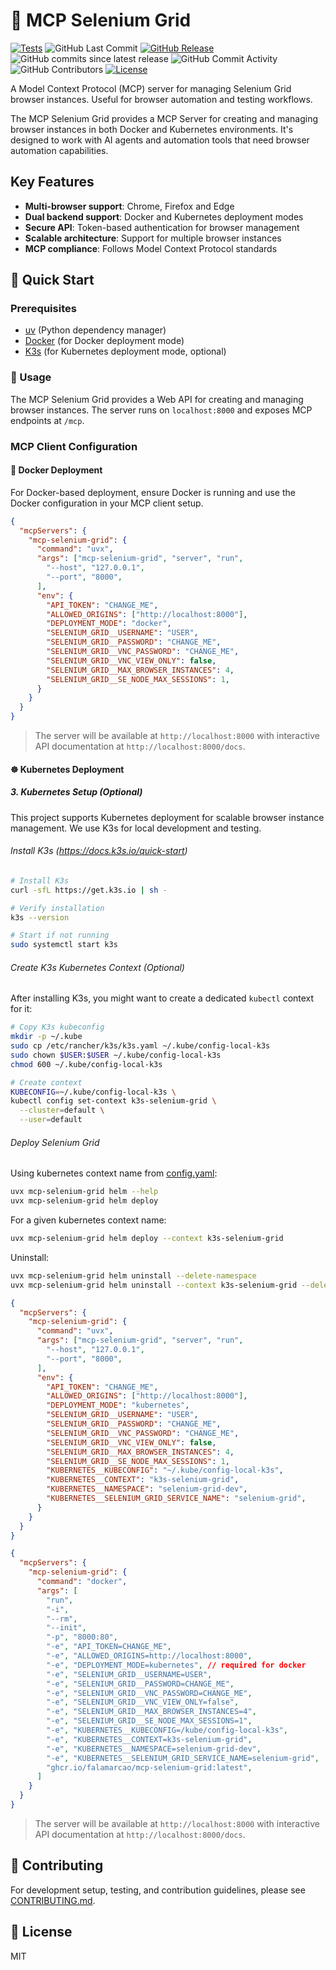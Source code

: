 # 🤖 MCP Selenium Grid

[![Tests](https://github.com/CatchNip/mcp-selenium-grid/actions/workflows/1_tests.yml/badge.svg?branch=main)](https://github.com/CatchNip/mcp-selenium-grid/actions/workflows/1_tests.yml)
![GitHub Last Commit](https://img.shields.io/github/last-commit/CatchNip/mcp-selenium-grid)
[![GitHub Release](https://img.shields.io/github/v/release/CatchNip/mcp-selenium-grid?include_prereleases)](https://github.com/CatchNip/mcp-selenium-grid/releases)
![GitHub commits since latest release](https://img.shields.io/github/commits-since/CatchNip/mcp-selenium-grid/latest?include_prereleases)
![GitHub Commit Activity](https://img.shields.io/github/commit-activity/m/CatchNip/mcp-selenium-grid)
![GitHub Contributors](https://img.shields.io/github/contributors/CatchNip/mcp-selenium-grid?label=Contributors)
[![License](https://img.shields.io/github/license/CatchNip/mcp-selenium-grid)](LICENSE)

A Model Context Protocol (MCP) server for managing Selenium Grid browser instances. Useful for browser automation and testing workflows.

The MCP Selenium Grid provides a MCP Server for creating and managing browser instances in both Docker and Kubernetes environments. It's designed to work with AI agents and automation tools that need browser automation capabilities.

## Key Features

- **Multi-browser support**: Chrome, Firefox and Edge
- **Dual backend support**: Docker and Kubernetes deployment modes
- **Secure API**: Token-based authentication for browser management
- **Scalable architecture**: Support for multiple browser instances
- **MCP compliance**: Follows Model Context Protocol standards

## 🚀 Quick Start

### Prerequisites

- [uv](https://github.com/astral-sh/uv) (Python dependency manager)
- [Docker](https://www.docker.com/) (for Docker deployment mode)
- [K3s](https://k3s.io/) (for Kubernetes deployment mode, optional)

### 📖 Usage

The MCP Selenium Grid provides a Web API for creating and managing browser instances. The server runs on `localhost:8000` and exposes MCP endpoints at `/mcp`.

### MCP Client Configuration

#### 🐳 Docker Deployment

For Docker-based deployment, ensure Docker is running and use the Docker configuration in your MCP client setup.

```json
{
  "mcpServers": {
    "mcp-selenium-grid": {
      "command": "uvx",
      "args": ["mcp-selenium-grid", "server", "run",
        "--host", "127.0.0.1",
        "--port", "8000",
      ],
      "env": {
        "API_TOKEN": "CHANGE_ME",
        "ALLOWED_ORIGINS": ["http://localhost:8000"],
        "DEPLOYMENT_MODE": "docker",
        "SELENIUM_GRID__USERNAME": "USER",
        "SELENIUM_GRID__PASSWORD": "CHANGE_ME",
        "SELENIUM_GRID__VNC_PASSWORD": "CHANGE_ME",
        "SELENIUM_GRID__VNC_VIEW_ONLY": false,
        "SELENIUM_GRID__MAX_BROWSER_INSTANCES": 4,
        "SELENIUM_GRID__SE_NODE_MAX_SESSIONS": 1,
      }
    }
  }
}
```

> The server will be available at `http://localhost:8000` with interactive API documentation at `http://localhost:8000/docs`.

#### ☸️ Kubernetes Deployment

##### 3. Kubernetes Setup (Optional)

This project supports Kubernetes deployment for scalable browser instance management. We use K3s for local development and testing.

###### Install K3s (<https://docs.k3s.io/quick-start>)

```bash
# Install K3s
curl -sfL https://get.k3s.io | sh -

# Verify installation
k3s --version

# Start if not running
sudo systemctl start k3s
```

###### Create K3s Kubernetes Context (Optional)

After installing K3s, you might want to create a dedicated `kubectl` context for it:

```bash
# Copy K3s kubeconfig
mkdir -p ~/.kube
sudo cp /etc/rancher/k3s/k3s.yaml ~/.kube/config-local-k3s
sudo chown $USER:$USER ~/.kube/config-local-k3s
chmod 600 ~/.kube/config-local-k3s

# Create context
KUBECONFIG=~/.kube/config-local-k3s \
kubectl config set-context k3s-selenium-grid \
  --cluster=default \
  --user=default
```

###### Deploy Selenium Grid

Using kubernetes context name from [config.yaml](./config.yaml):

```bash
uvx mcp-selenium-grid helm --help
uvx mcp-selenium-grid helm deploy
```

For a given kubernetes context name:

```bash
uvx mcp-selenium-grid helm deploy --context k3s-selenium-grid
```

Uninstall:

```bash
uvx mcp-selenium-grid helm uninstall --delete-namespace
uvx mcp-selenium-grid helm uninstall --context k3s-selenium-grid --delete-namespace
```

```json
{
  "mcpServers": {
    "mcp-selenium-grid": {
      "command": "uvx",
      "args": ["mcp-selenium-grid", "server", "run",
        "--host", "127.0.0.1",
        "--port", "8000",
      ],
      "env": {
        "API_TOKEN": "CHANGE_ME",
        "ALLOWED_ORIGINS": ["http://localhost:8000"],
        "DEPLOYMENT_MODE": "kubernetes",
        "SELENIUM_GRID__USERNAME": "USER",
        "SELENIUM_GRID__PASSWORD": "CHANGE_ME",
        "SELENIUM_GRID__VNC_PASSWORD": "CHANGE_ME",
        "SELENIUM_GRID__VNC_VIEW_ONLY": false,
        "SELENIUM_GRID__MAX_BROWSER_INSTANCES": 4,
        "SELENIUM_GRID__SE_NODE_MAX_SESSIONS": 1,
        "KUBERNETES__KUBECONFIG": "~/.kube/config-local-k3s",
        "KUBERNETES__CONTEXT": "k3s-selenium-grid",
        "KUBERNETES__NAMESPACE": "selenium-grid-dev",
        "KUBERNETES__SELENIUM_GRID_SERVICE_NAME": "selenium-grid",
      }
    }
  }
}
```

```json
{
  "mcpServers": {
    "mcp-selenium-grid": {
      "command": "docker",
      "args": [
        "run",
        "-i",
        "--rm",
        "--init",
        "-p", "8000:80",
        "-e", "API_TOKEN=CHANGE_ME",
        "-e", "ALLOWED_ORIGINS=http://localhost:8000",
        "-e", "DEPLOYMENT_MODE=kubernetes", // required for docker
        "-e", "SELENIUM_GRID__USERNAME=USER",
        "-e", "SELENIUM_GRID__PASSWORD=CHANGE_ME",
        "-e", "SELENIUM_GRID__VNC_PASSWORD=CHANGE_ME",
        "-e", "SELENIUM_GRID__VNC_VIEW_ONLY=false",
        "-e", "SELENIUM_GRID__MAX_BROWSER_INSTANCES=4",
        "-e", "SELENIUM_GRID__SE_NODE_MAX_SESSIONS=1",
        "-e", "KUBERNETES__KUBECONFIG=/kube/config-local-k3s",
        "-e", "KUBERNETES__CONTEXT=k3s-selenium-grid",
        "-e", "KUBERNETES__NAMESPACE=selenium-grid-dev",
        "-e", "KUBERNETES__SELENIUM_GRID_SERVICE_NAME=selenium-grid",
        "ghcr.io/falamarcao/mcp-selenium-grid:latest",
      ]
    }
  }
}

```

> The server will be available at `http://localhost:8000` with interactive API documentation at `http://localhost:8000/docs`.

## 🤝 Contributing

For development setup, testing, and contribution guidelines, please see [CONTRIBUTING.md](CONTRIBUTING.md).

## 📄 License

MIT
